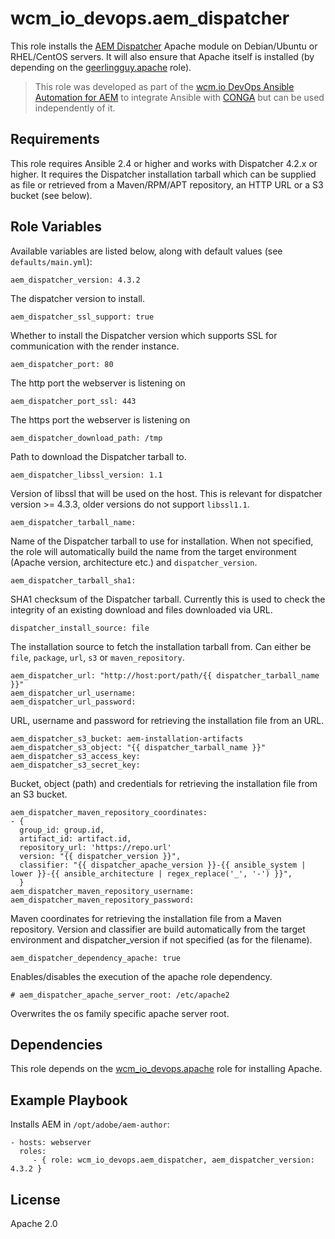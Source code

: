 # wcm_io_devops.aem_dispatcher

This role installs the [AEM Dispatcher](https://helpx.adobe.com/experience-manager/dispatcher/using/dispatcher.html) Apache module on Debian/Ubuntu or RHEL/CentOS servers. It will also ensure that Apache itself is installed (by depending on the [geerlingguy.apache](https://galaxy.ansible.com/geerlingguy/apache/) role).
> This role was developed as part of the
> [wcm.io DevOps Ansible Automation for AEM](http://devops.wcm.io/ansible-aem/)
> to integrate Ansible with
> [CONGA](http://devops.wcm.io/conga/) but can be used independently of
> it.

## Requirements

This role requires Ansible 2.4 or higher and works with Dispatcher 4.2.x or higher. It requires the Dispatcher installation tarball which can be supplied as file or retrieved from a Maven/RPM/APT repository, an HTTP URL or a S3 bucket (see below).

## Role Variables

Available variables are listed below, along with default values (see `defaults/main.yml`):

	aem_dispatcher_version: 4.3.2
	
The dispatcher version to install.

	aem_dispatcher_ssl_support: true

Whether to install the Dispatcher version which supports SSL for communication with the render instance.

    aem_dispatcher_port: 80

The http port the webserver is listening on

    aem_dispatcher_port_ssl: 443

The https port the webserver is listening on

	aem_dispatcher_download_path: /tmp

Path to download the Dispatcher tarball to.

    aem_dispatcher_libssl_version: 1.1

Version of libssl that will be used on the host.
This is relevant for dispatcher version >= 4.3.3, older versions do not support `libssl1.1`.

	aem_dispatcher_tarball_name:
	
Name of the Dispatcher tarball to use for installation. When not specified, the role will automatically build the name from the target environment (Apache version, architecture etc.) and `dispatcher_version`.

	aem_dispatcher_tarball_sha1:

SHA1 checksum of the Dispatcher tarball. Currently this is used to check the integrity of an existing download and files downloaded via URL.
	
	dispatcher_install_source: file
	
The installation source to fetch the installation tarball from. Can either be `file`, `package`, `url`, `s3` or `maven_repository`.

	aem_dispatcher_url: "http://host:port/path/{{ dispatcher_tarball_name }}"
	aem_dispatcher_url_username:
	aem_dispatcher_url_password:

URL, username and password for retrieving the installation file from an URL.
	
	aem_dispatcher_s3_bucket: aem-installation-artifacts
	aem_dispatcher_s3_object: "{{ dispatcher_tarball_name }}"
	aem_dispatcher_s3_access_key:
	aem_dispatcher_s3_secret_key:

Bucket, object (path) and credentials for retrieving the installation file from an S3 bucket.
	
	aem_dispatcher_maven_repository_coordinates:
	- {
	  group_id: group.id,
	  artifact_id: artifact.id,
	  repository_url: 'https://repo.url'
	  version: "{{ dispatcher_version }}",
	  classifier: "{{ dispatcher_apache_version }}-{{ ansible_system | lower }}-{{ ansible_architecture | regex_replace('_', '-') }}",
	  }
	aem_dispatcher_maven_repository_username:
	aem_dispatcher_maven_repository_password:

Maven coordinates for retrieving the installation file from a Maven repository. Version and classifier are build automatically from the target environment and dispatcher_version if not specified (as for the filename).

    aem_dispatcher_dependency_apache: true

 Enables/disables the execution of the apache role dependency.

    # aem_dispatcher_apache_server_root: /etc/apache2

Overwrites the os family specific apache server root.

## Dependencies

This role depends on the [wcm_io_devops.apache](https://github.com/wcm-io-devops/ansible-role-apache) role for installing Apache.

## Example Playbook

Installs AEM in `/opt/adobe/aem-author`: 

    - hosts: webserver
      roles:
         - { role: wcm_io_devops.aem_dispatcher, aem_dispatcher_version: 4.3.2 }

## License

Apache 2.0
